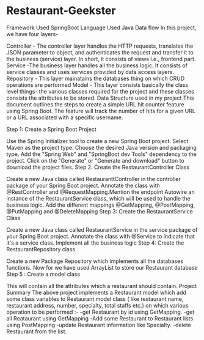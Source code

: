 # Restaurant-Geekster
Framework Used
SpringBoot
Language Used
Java
Data flow
In this project, we have four layers-

Controller - The controller layer handles the HTTP requests, translates the JSON parameter to object, and authenticates the request and transfer it to the business (service) layer. In short, it consists of views i.e., frontend part.
Service -The business layer handles all the business logic. It consists of service classes and uses services provided by data access layers.
Repository - This layer mainatains the databases thing on which CRUD operations are performed
Model - This layer consists basically the class level things- the various classes required for the project and these classes consists the attributes to be stored.
Data Structure used in my project
This document outlines the steps to create a simple URL hit counter feature using Spring Boot. The feature will track the number of hits for a given URL or a URL associated with a specific username.

Step 1: Create a Spring Boot Project

Use the Spring Initializer tool to create a new Spring Boot project.
Select Maven as the project type.
Choose the desired Java version and packaging type.
Add the "Spring Web" and "SpringBoot dev Tools" dependency to the project.
Click on the "Generate" or "Generate and download" button to download the project files.
Step 2: Create the RestaurantController Class

Create a new Java class called RestauranttController in the controller package of your Spring Boot project.
Annotate the class with @RestController and @RequestMapping.Mention the endpoint
Autowire an instance of the RestaurantService class, which will be used to handle the business logic.
Add the different mappings @GetMapping, @PostMapping, @PutMapping and @DeleteMapping
Step 3: Create the RestaurantService Class

Create a new Java class called RestaurantService in the service package of your Spring Boot project.
Annotate the class with @Service to indicate that it's a service class.
Implement all the business logic
Step 4: Create the RestaurantRepository class

Create a new Package Repository which implements all the databases functions.
Now for we have used ArrayList to store our Restaurant database
Step 5 : Create a model class

This will contain all the attributes which a restaurant should contain.
Project Summary
The above project implements a Restaurant model which add some class variables to Restaurant model class ( like restaurant name, restaurant address, number, specialty, total staffs etc.) on which various operation to be performed :- -get Restaurant by id using GetMapping. -get all Reataurant using GetMapping -Add some Restaurant to Restaurant lists using PostMapping -update Restaurant information like Specialty. -delete Restaurant from the list.
